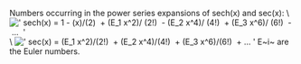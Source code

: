 Numbers occurring in the power series expansions of sech(x) and sec(x):
\\
![' sech(x) = 1 - (x)/(2)  + (E\_1 x\^2)/ (2!)  - (E\_2 x\^4)/ (4!)  + (E\_3 x\^6)/ (6!)  - ...  '](../dictionary/equation_images/3545.1..png)
\\
![' sec(x) = (E\_1 x\^2)/(2!)  + (E\_2 x\^4)/(4!)  + (E\_3 x\^6)/(6!)  + ... '](../dictionary/equation_images/3545.2..png)
E~i~ are the Euler numbers.
